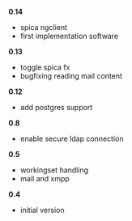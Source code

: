 **0.14**
- spica ngclient
- first implementation software

**0.13**
- toggle spica fx 
- bugfixing  reading mail content

**0.12**
- add postgres support

**0.8**
- enable secure ldap connection

**0.5**
- workingset handling
- mail and xmpp 

**0.4**
- initial version
